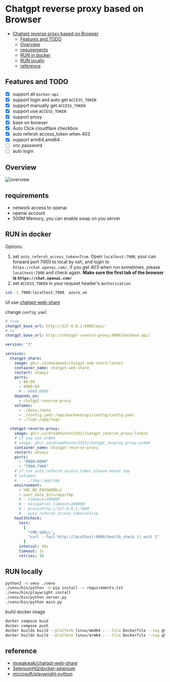 # Chatgpt reverse proxy based on Browser

- [Chatgpt reverse proxy based on Browser](#chatgpt-reverse-proxy-based-on-browser)
  - [Features and TODO](#features-and-todo)
  - [Overview](#overview)
  - [requirements](#requirements)
  - [RUN in docker](#run-in-docker)
  - [RUN locally](#run-locally)
  - [reference](#reference)

## Features and TODO

- [x] support all `backen-api`
- [x] support login and auto get `ACCESS_TOKEN`
- [x] support manually get `ACCESS_TOKEN`
- [x] support use `ACCESS_TOKEN`
- [x] support proxy
- [x] base on browser
- [x] Auto Click cloudflare checkbox
- [x] auto refersh access_token when 403
- [x] support arm64,amd64
- [ ] vnc password
- [ ] auto login

## Overview

![overview](overview.png)

## requirements

- network access to openai
- openai account
- 500M Memory, you can enable swap on you server

## RUN in docker

Options:

1. set `auto_refersh_access_token=True`. Open `localhost:7900`, your can forward port 7900 to local by ssh, and login to `https://chat.openai.com/`, if you get 403 when run sometimes. please `localhost:7900` and check again. **Make sure the first tab of the browser is `https://chat.openai.com/`**
2. set `ACCESS_TOKEN` in your requset header's `Authorization`

```bash
ssh -L 7900:localhost:7900  azure_vm
```

UI use [chatgpt-web-share](https://github.com/moeakwak/chatgpt-web-share/wiki/%E4%B8%AD%E6%96%87%E6%8C%87%E5%8D%97)

change `config.yaml`

```yaml
# from
chatgpt_base_url: http://127.0.0.1:6060/api/
# to
chatgpt_base_url: http://chatgpt-reverse-proxy:8000/backend-api/
```

```yaml
version: "3"

services:
  chatgpt-share:
    image: ghcr.io/moeakwak/chatgpt-web-share:latest
    container_name: chatgpt-web-share
    restart: always
    ports:
      - 80:80
      - 8080:80
      # - 6060:6060
    depends_on:
      - chatgpt-reverse-proxy
    volumes:
      - ./data:/data
      - ./config.yaml:/app/backend/api/config/config.yaml
      - ./logs:/app/logs

  chatgpt-reverse-proxy:
    image: ghcr.io/dreamhunter2333/chatgpt_reverse_proxy:latest
    # if you use arm64
    # image: ghcr.io/dreamhunter2333/chatgpt_reverse_proxy:arm64
    container_name: chatgpt-reverse-proxy
    restart: always
    ports:
      - "8000:8000"
      - "7900:7900"
    # if use auto_refersh_access_token please mount tmp
    # volumes:
    #   - ./tmp:/app/tmp
    environment:
      - VNC_NO_PASSWORD=1
      - user_data_dir=/app/tmp
      # - timeout=100000
      # - navigation_timeout=100000
      # - proxy=http://127.0.0.1:7890
      # - auto_refersh_access_token=False
    healthcheck:
      test:
        [
          "CMD-SHELL",
          "curl --fail http://localhost:8000/health_check || exit 1"
        ]
      interval: 30s
      timeout: 1s
      retries: 10
```

## RUN locally

```bash
python3 -m venv ./venv
./venv/bin/python -m pip install -r requirements.txt
./venv/bin/playwright install
./venv/bin/python server.py
./venv/bin/python main.py
```

build docker image

```bash
docker compose buid
docker compose push
docker buildx build --platform linux/amd64 . --file Dockerfile --tag ghcr.io/dreamhunter2333/chatgpt_reverse_proxy:latest --push
docker buildx build --platform linux/arm64 . --file Dockerfile --tag ghcr.io/dreamhunter2333/chatgpt_reverse_proxy:arm64 --push
```

## reference

- [moeakwak/chatgpt-web-share](https://github.com/moeakwak/chatgpt-web-share/wiki/%E4%B8%AD%E6%96%87%E6%8C%87%E5%8D%97)
- [SeleniumHQ/docker-selenium](https://github.com/SeleniumHQ/docker-selenium)
- [microsoft/playwright-python](https://github.com/microsoft/playwright-python)
